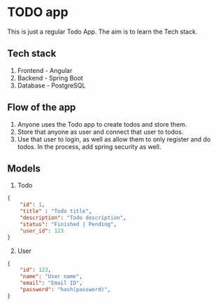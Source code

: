 # TODO app

This is just a regular Todo App. The aim is to learn the Tech stack.

## Tech stack

1. Frontend - Angular
2. Backend - Spring Boot
3. Database - PostgreSQL

## Flow of the app

1. Anyone uses the Todo app to create todos and store them.
2. Store that anyone as user and connect that user to todos.
3. Use that user to login, as well as allow them to only register and do todos. In the process, add spring security as well.

## Models

1. Todo

```json
{
    "id": 1,
    "title" : "Todo title",
    "description": "Todo description",
    "status": "Finished | Pending",
    "user_id": 123
}
```

2. User

```json
{
    "id": 123,
    "name": "User name",
    "email": "Email ID",
    "password": "hash(password)",
}
```